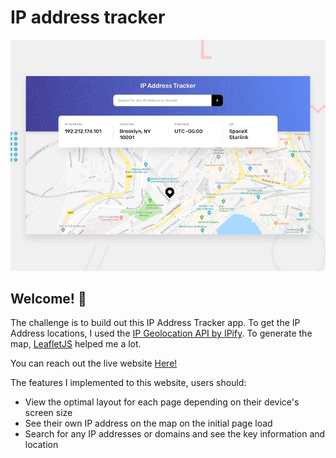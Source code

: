 # IP address tracker

![Design preview for the IP address tracker coding challenge](./src/design/desktop-preview.jpg)

## Welcome! 👋

The challenge is to build out this IP Address Tracker app. To get the IP Address locations, I used the [IP Geolocation API by IPify](https://geo.ipify.org/). To generate the map, [LeafletJS](https://leafletjs.com/) helped me a lot.

You can reach out the live website [Here!](https://erenymo-ip-tracker.netlify.app/)

The features I implemented to this website, users should:

- View the optimal layout for each page depending on their device's screen size
- See their own IP address on the map on the initial page load
- Search for any IP addresses or domains and see the key information and location


